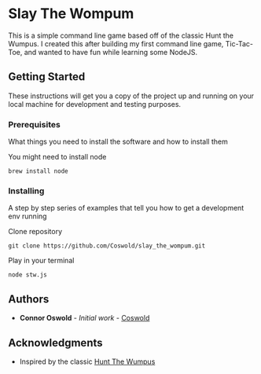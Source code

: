 # Slay The Wompum

This is a simple command line game based off of the classic Hunt the Wumpus. I created this after building my first command line game, Tic-Tac-Toe, and wanted to have fun while learning some NodeJS.

## Getting Started

These instructions will get you a copy of the project up and running on your local machine for development and testing purposes.

### Prerequisites

What things you need to install the software and how to install them

You might need to install node
```
brew install node
```

### Installing

A step by step series of examples that tell you how to get a development env running

Clone repository

```
git clone https://github.com/Coswold/slay_the_wompum.git
```

Play in your terminal

```
node stw.js
```

## Authors

* **Connor Oswold** - *Initial work* - [Coswold](https://github.com/Coswold)

## Acknowledgments

* Inspired by the classic [Hunt The Wumpus](https://en.wikipedia.org/wiki/Hunt_the_Wumpus)
